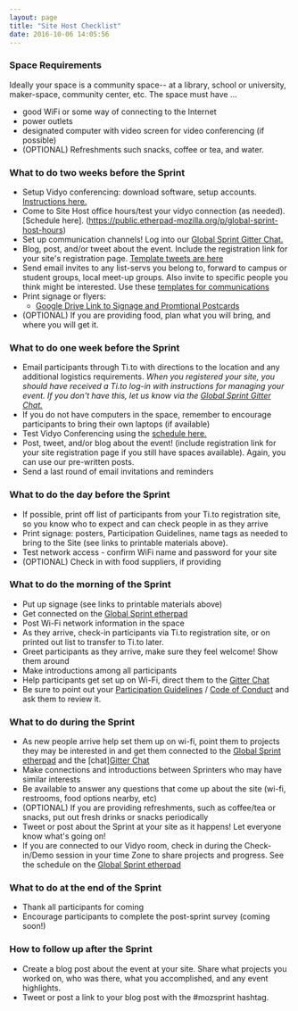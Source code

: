 ```yaml
---
layout: page
title: "Site Host Checklist"
date: 2016-10-06 14:05:56
---
```


### Space Requirements

Ideally your space is a community space-- at a library, school or university, maker-space, community center, etc. 
The space must have ...

* good WiFi or some way of connecting to the Internet
* power outlets
* designated computer with video screen for video conferencing (if possible)
* (OPTIONAL) Refreshments such snacks, coffee or tea, and water. 

### What to do two weeks before the Sprint

* Setup Vidyo conferencing:  download software, setup accounts. [Instructions here.](https://public.etherpad-mozilla.org/p/globalsprint-webconferencing)
* Come to Site Host office hours/test your vidyo connection (as needed). [Schedule here]. (https://public.etherpad-mozilla.org/p/global-sprint-host-hours)
* Set up communication channels! Log into our [Global Sprint Gitter Chat.](https://gitter.im/mozilla/global-sprint)
* Blog, post, and/or tweet about the event. Include the registration link for your site's registration page. [Template tweets are here](https://public.etherpad-mozilla.org/p/site-host-templates)
* Send email invites to any list-servs you belong to, forward to campus or student groups, local meet-up groups. Also invite to specific people you think might be interested.  Use these [templates for communications](https://public.etherpad-mozilla.org/p/site-host-templates)
* Print signage or flyers:
  * [Google Drive Link to Signage and Promtional Postcards](https://drive.google.com/drive/folders/1-iK24Mgm1UkfcdhGgQj5yZutwZEjh3SY?usp=sharing)
* (OPTIONAL) If you are providing food, plan what you will bring, and where you will get it. 


### What to do one week before the Sprint
* Email participants through Ti.to with directions to the location and any additional logistics requirements. *When you registered your site, you should have received a Ti.to log-in with instructions for managing your event. If you don't have this, let us know via the [Global Sprint Gitter Chat.](https://gitter.im/mozilla/global-sprint)*
* If you do not have computers in the space, remember to encourage participants to bring their own laptops (if available) 
* Test Vidyo Conferencing using the [schedule here.](https://public.etherpad-mozilla.org/p/globalsprint-AV-testing-schedule)
* Post, tweet, and/or blog about the event! (include registration link for your site registration page if you still have spaces available). Again, you can use our pre-written posts. 
* Send a last round of email invitations and reminders


### What to do the day before the Sprint

* If possible, print off list of participants from your Ti.to registration site, so you know who to expect and can check people in as they arrive
* Print signage: posters, Participation Guidelines, name tags as needed to bring to the Site (see links to printable materials above).
* Test network access - confirm WiFi name and password for your site
* (OPTIONAL) Check in with food suppliers, if providing


### What to do the morning of the Sprint

* Put up signage (see links to printable materials above)
* Get connected on the [Global Sprint etherpad](https://public.etherpad-mozilla.org/p/2018globalsprint)
* Post Wi-Fi network information in the space
* As they arrive, check-in participants via Ti.to registration site, or on printed out list to transfer to Ti.to later.
* Greet participants as they arrive, make sure they feel welcome! Show them around
* Make introductions among all participants
* Help participants get set up on Wi-Fi, direct them to the [Gitter Chat](https://gitter.im/mozilla/globalsprint)
* Be sure to point out your [Participation Guidelines](https://www.mozilla.org/en-US/about/governance/policies/participation/) / [Code of Conduct]() and ask them to review it. 


### What to do during the Sprint

* As new people arrive help set them up on wi-fi, point them to projects they may be interested in and get them connected to the [Global Sprint etherpad](https://public.etherpad-mozilla.org/p/2018globalsprint) and the [chat][Gitter Chat](https://gitter.im/mozilla/globalsprint) 
* Make connections and introductions between Sprinters who may have similar interests
* Be available to answer any questions that come up about the site (wi-fi, restrooms, food options nearby, etc)
* (OPTIONAL) If you are providing refreshments, such as coffee/tea or snacks, put out fresh drinks or snacks periodically
* Tweet or post about the Sprint at your site as it happens! Let everyone know what's going on!
* If you are connected to our Vidyo room, check in during the Check-in/Demo session in your time Zone to share projects and progress. See the schedule on the [Global Sprint etherpad](https://public.etherpad-mozilla.org/p/2018globalsprint)


### What to do at the end of the Sprint

* Thank all participants for coming
* Encourage participants to complete the post-sprint survey (coming soon!)


### How to follow up after the Sprint

* Create a blog post about the event at your site. Share what projects you worked on, who was there, what you accomplished, and any event highlights.
* Tweet or post a link to your blog post with the #mozsprint hashtag.
